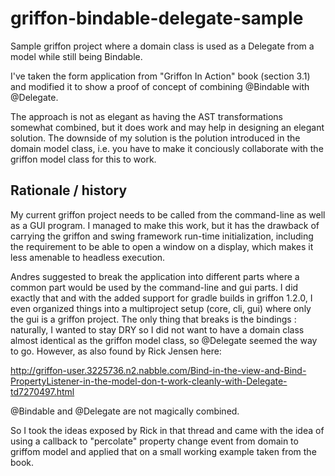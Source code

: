 griffon-bindable-delegate-sample
================================

Sample griffon project where a domain class is used as a Delegate from a model while still being Bindable.

I've taken the form application from "Griffon In Action" book (section 3.1) and modified it to show a
proof of concept of combining @Bindable with @Delegate.

The approach is not as elegant as having the AST transformations somewhat combined, but it does work and
may help in designing an elegant solution.  The downside of my solution is the polution introduced in the
domain model class, i.e. you have to make it conciously collaborate with the griffon model class for this to work.

Rationale / history
-------------------

My current griffon project needs to be called from the command-line as well as a GUI program.  I managed to 
make this work, but it has the drawback of carrying the griffon and swing framework run-time initialization, 
including the requirement to be able to open a window on a display, which makes it less amenable to headless
execution.

Andres suggested to break the application into different parts where a common part would be used by the
command-line and gui parts.  I did exactly that and with the added support for gradle builds in griffon 1.2.0,
I even organized things into a multiproject setup (core, cli, gui) where only the gui is a griffon project.
The only thing that breaks is the bindings : naturally, I wanted to stay DRY so I did not want to have a
domain class almost identical as the griffon model class, so @Delegate seemed the way to go.  However, as
also found by Rick Jensen here:

http://griffon-user.3225736.n2.nabble.com/Bind-in-the-view-and-Bind-PropertyListener-in-the-model-don-t-work-cleanly-with-Delegate-td7270497.html

@Bindable and @Delegate are not magically combined.

So I took the ideas exposed by Rick in that thread and came with the idea of using a callback to "percolate" 
property change event from domain to griffom model and applied that on a small working example taken from the book.
